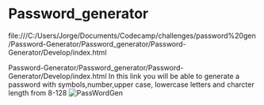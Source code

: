 # Password_generator
file:///C:/Users/Jorge/Documents/Codecamp/challenges/password%20gen/Password-Generator/Password_generator/Password-Generator/Develop/index.html

Password-Generator/Password_generator/Password-Generator/Develop/index.html
In this link you will be able to generate a password with symbols,number,upper case, lowercase letters and charcter length from 8-128
![PassWordGen](https://user-images.githubusercontent.com/106455345/178363343-377817a6-cabb-4f41-aaa7-3cf095517e79.png)
